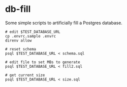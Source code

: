 # db-fill

Some simple scripts to artificially fill a Postgres database.

    # edit $TEST_DATABASE_URL
    cp .envrc.sample .envrc
    direnv allow

    # reset schema
    psql $TEST_DATABASE_URL < schema.sql

    # edit file to set MBs to generate
    psql $TEST_DATABASE_URL < fill2.sql

    # get current size
    psql $TEST_DATABASE_URL < size.sql
